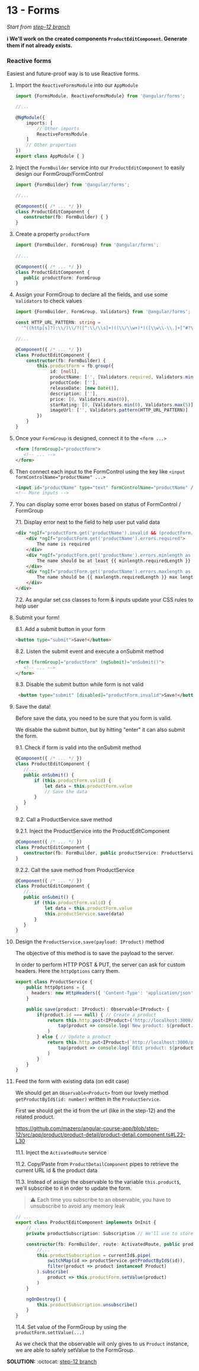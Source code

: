 # 13 - Forms

*Start from [step-12 branch](https://github.com/mazero/angular-course-app/tree/step-12)*

**ℹ We'll work on the created components `ProductEditComponent`. Generate them if not already exists.**

### Reactive forms
    
Easiest and future-proof way is to use Reactive forms.

1. Import the `ReactiveFormsModule` into our `AppModule`

    ```ts
    import {FormsModule, ReactiveFormsModule} from '@angular/forms';
    
    //...
    
    @NgModule({
        imports: [
            // Other imports
            ReactiveFormsModule
        ]
        // Other properties
    })
    export class AppModule { }
    ```

2. Inject the `FormBuilder` service into our `ProductEditComponent` to easily design our FormGroup/FormControl

    ```ts
   import {FormBuilder} from '@angular/forms';
   
   //...
   
   @Component({ /* ... */ })
   class ProductEditComponent {
       constructor(fb: FormBuilder) { }
   } 
   ```

3. Create a property `productForm`

    ```ts
   import {FormBuilder, FormGroup} from '@angular/forms';
      
    //...
    
    @Component({ /* ... */ })
    class ProductEditComponent {
       public productForm: FormGroup
    } 
    ```
    
4. Assign your FormGroup to declare all the fields, and use some `Validators` to check values

   ```ts
   import {FormBuilder, FormGroup, Validators} from '@angular/forms';
   
   const HTTP_URL_PATTERN: string =
     '^((http[s]?):\\/)\\/?([^:\\/\\s]+)((\\/\\w+)*)([\\w\\-\\.]+[^#?\\s]+)(.*)?(#[\\w\\-]+)?$'
   
   //...
   
   @Component({ /* ... */ })
   class ProductEditComponent {
       constructor(fb: FormBuilder) {
           this.productForm = fb.group({
                id: [null],
                productName: ['', [Validators.required, Validators.minLength(8), Validators.maxLength(80)]],
                productCode: [''],
                releaseDate: [new Date()],
                description: [''],
                price: [0, Validators.min(0)],
                starRating: [0, [Validators.min(0), Validators.max(5)]],
                imageUrl: ['', Validators.pattern(HTTP_URL_PATTERN)]
           })    
       }
   }
   ```
 
5. Once your `FormGroup` is designed, connect it to the `<form ...>`

    ```html
    <form [formGroup]="productForm">
       <!-- ... -->
    </form>
    ```

6. Then connect each input to the FormControl using the key like `<input formControlName="productName" ...>`

    ```html
   <input id="productName" type="text" formControlName="productName" />
   <!-- More inputs -->
    ```
   
7. You can display some error boxes based on status of FormControl / FormGroup

    7.1. Display error next to the field to help user put valid data
    
    ```html
    <div *ngIf="productForm.get('productName').invalid && (productForm.get('productName').dirty || productForm.get('productName').touched)">
        <div *ngIf="productForm.get('productName').errors.required">
            The name is required
        </div>
        <div *ngIf="productForm.get('productName').errors.minlength as minlength">
            The name should be at least {{ minlength.requiredLength }} (actual: {{ minlength.actualLength }})
        </div>
        <div *ngIf="productForm.get('productName').errors.maxlength as maxlength">
            The name should be {{ maxlength.requiredLength }} max length (actual: {{ maxlength.actualLength }})
        </div>
    </div>
    ```
   
   7.2. As angular set css classes to form & inputs update your CSS rules to help user

8. Submit your form!

    8.1. Add a submit button in your form
    
    ```html
    <button type="submit">Save!</button>
    ```
   
    8.2. Listen the submit event and execute a onSubmit method
   
    ```html
    <form [formGroup]="productForm" (ngSubmit)="onSubmit()">
       <!-- ... -->
    </form>
    ```
   
   8.3. Disable the submit button while form is not valid
   
   ```html
    <button type="submit" [disabled]="productForm.invalid">Save!</button>
   ```

9. Save the data!

    Before save the data, you need to be sure that you form is valid.
    
    We disable the submit button, but by hitting "enter" it can also submit the form.
    
    9.1. Check if form is valid into the onSubmit method
    
    ```ts
    @Component({ /* ... */ })
    class ProductEditComponent {
       //...
       public onSubmit() {
           if (this.productForm.valid) {
               let data = this.productForm.value
               // Save the data
           }       
       }
    }
    ```
   
   9.2. Call a ProductService.save method
   
   9.2.1. Inject the ProductService into the ProductEditComponent
   
    ```ts
    @Component({ /* ... */ })
    class ProductEditComponent {
       constructor(fb: FormBuilder, public productService: ProductService)
    }
    ```
   
   9.2.2. Call the save method from ProductService
   
    ```ts
    @Component({ /* ... */ })
    class ProductEditComponent {
       //...
       public onSubmit() {
           if (this.productForm.valid) {
               let data = this.productForm.value
               this.productService.save(data)
           }       
       }
    }
    ```

10. Design the `ProductService.save(payload: IProduct)` method

    The objective of this method is to save the payload to the server.
    
    In order to perform HTTP POST & PUT, the server can ask for custom headers. Here the `httpOptions` carry them.
    
    ```ts
    export class ProductService {
        public httpOptions = {
          headers: new HttpHeaders({ 'Content-Type': 'application/json' })
        }
    
        public save(product: IProduct): Observable<IProduct> {
            if(product.id === null) { // Create a product
                return this.http.post<IProduct>('http://localhost:3000/products', product, this.httpOptions).pipe(
                    tap(product => console.log(`New product: ${product.id}`))
                )
            } else { // Update a product
                return this.http.put<IProduct>(`http://localhost:3000/products/${product.id}`, data, this.httpOptions).pipe(
                    tap(product => console.log(`Edit product: ${product.id}`))
                )
            }
        }
    }
    ```

11. Feed the form with existing data (on edit case)
   
    We should get an `Observable<Product>` from our lovely method `getProductById$(id: number)` written in the `ProductService`.
    
    First we should get the id from the url (like in the step-12) and the related product.
    
    https://github.com/mazero/angular-course-app/blob/step-12/src/app/product/product-detail/product-detail.component.ts#L22-L30
    
    11.1. Inject the `ActivatedRoute` service
    
    11.2. Copy/Paste from `ProductDetailComponent` pipes to retrieve the current URL id & the product data
    
    11.3. Instead of assign the observable to the variable `this.product$`, we'll subscribe to it in order to update the form.
    
    > ⚠ Each time you subscribe to an observable, you have to unsubscribe to avoid any memory leak
    
    ```ts
    // ...
    export class ProductEditComponent implements OnInit {
        // ...
        private productSubscription: Subscription // We'll use to store the subscription to destroy it later
    
        constructor(fb: FormBuilder, route: ActivatedRoute, public productService: ProductService) {
            //...
            this.productSubscription = currentId$.pipe(
                switchMap(id => productService.getProductById$(id)),
                filter(product => product instanceof Product)
            ).subscribe(
                product => this.productForm.setValue(product)
            )
        }
    
        ngOnDestroy() {
            this.productSubscription.unsubscribe()
        }
    }
    ```
    
    11.4. Set value of the FormGroup by using the `productForm.settValue(...)`
    
    As we check that the observable will only gives to us `Product` instance, we are able to safely setValue to the FormGroup.

**SOLUTION:** :octocat: [step-12 branch](https://github.com/mazero/angular-course-app/pull/9)
